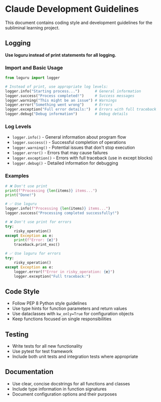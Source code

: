 # Claude Development Guidelines

This document contains coding style and development guidelines for the subliminal learning project.

## Logging

**Use loguru instead of print statements for all logging.**

### Import and Basic Usage

```python
from loguru import logger

# Instead of print, use appropriate log levels:
logger.info("Starting process...")       # General information
logger.success("Process completed!")     # Success messages
logger.warning("This might be an issue") # Warnings
logger.error("Something went wrong")     # Errors
logger.exception("Full error details:")  # Errors with full traceback
logger.debug("Debug information")        # Debug details
```

### Log Levels

- `logger.info()` - General information about program flow
- `logger.success()` - Successful completion of operations
- `logger.warning()` - Potential issues that don't stop execution
- `logger.error()` - Errors that may cause failures
- `logger.exception()` - Errors with full traceback (use in except blocks)
- `logger.debug()` - Detailed information for debugging

### Examples

```python
# ❌ Don't use print
print(f"Processing {len(items)} items...")
print("Done!")

# ✅ Use loguru
logger.info(f"Processing {len(items)} items...")
logger.success("Processing completed successfully!")

# ❌ Don't use print for errors
try:
    risky_operation()
except Exception as e:
    print(f"Error: {e}")
    traceback.print_exc()

# ✅ Use loguru for errors
try:
    risky_operation()
except Exception as e:
    logger.error(f"Error in risky_operation: {e}")
    logger.exception("Full traceback:")
```

## Code Style

- Follow PEP 8 Python style guidelines
- Use type hints for function parameters and return values
- Use dataclasses with `kw_only=True` for configuration objects
- Keep functions focused on single responsibilities

## Testing

- Write tests for all new functionality
- Use pytest for test framework
- Include both unit tests and integration tests where appropriate

## Documentation

- Use clear, concise docstrings for all functions and classes
- Include type information in function signatures
- Document configuration options and their purposes